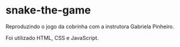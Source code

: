 # snake-the-game
Reproduzindo o jogo da cobrinha com a instrutora Gabriela Pinheiro.

Foi utilizado HTML, CSS e JavaScript.
